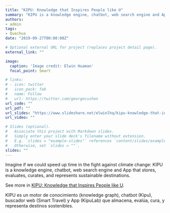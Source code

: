 ```yaml
---
title: "KIPU: Knowledge that Inspires People like U"
summary: "KIPU is a knowledge engine, chatbot, web search engine and App that stores, evaluates, curates, and represents sustainable destinations."
authors: 
- admin
tags: 
- Quechua
date: "2019-09-27T00:00:00Z"

# Optional external URL for project (replaces project detail page).
external_link: ""

image:
  caption: 'Image credit: Elwin Huaman'
  focal_point: Smart

# links:
# - icon: twitter
#   icon_pack: fab
#   name: Follow
#   url: https://twitter.com/georgecushen
url_code: ""
url_pdf: ""
url_slides: "https://www.slideshare.net/elwinlhq/kipu-knowledge-that-inspires-people-like-you-sustainable-travel"
url_video: ""

# Slides (optional).
#   Associate this project with Markdown slides.
#   Simply enter your slide deck's filename without extension.
#   E.g. `slides = "example-slides"` references `content/slides/example-slides.md`.
#   Otherwise, set `slides = ""`.
slides: ""
---
```


Imagine if we could speed up time in the fight against climate change: KIPU is a knowledge engine, chatbot, web search engine and App that stores, evaluates, curates, and represents sustainable destinations.

See more in [KIPU: Knowledge that Inspires People like U](https://www.slideshare.net/elwinlhq/kipu-knowledge-that-inspires-people-like-you-sustainable-travel).

KIPU es un motor de conocimiento (knowledge graph), chatbot (Kipu), buscador web (Smart Travel) y App (KipuLab) que almacena, evalúa, cura, y representa destinos sostenibles.